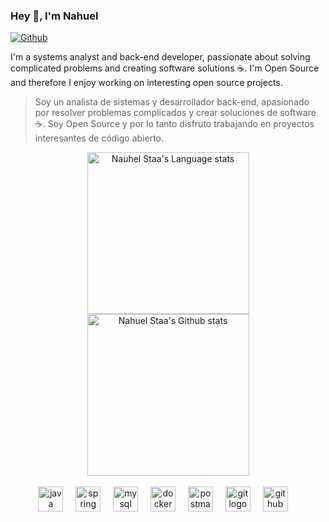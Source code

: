 


### Hey 👋, I'm Nahuel

[![Github](https://img.shields.io/github/followers/nxhuel?label=Follow&style=social)](https://github.com/nxhuel)

I'm a systems analyst and back-end developer, passionate about solving complicated problems and creating software solutions ☕. I'm Open Source and therefore I enjoy working on interesting open source projects.
> Soy un analista de sistemas y desarrollador back-end, apasionado por resolver problemas complicados y crear soluciones de software ☕. Soy Open Source y por lo tanto disfruto trabajando en proyectos interesantes de código abierto.

<!-- Dark Mode -->
<div align="center"> 
  <a href="https://github.com/anuraghazra/github-readme-stats#gh-dark-mode-only">
  <img height=259 src="https://github-readme-stats-git-masterrstaa-rickstaa.vercel.app/api/top-langs/?username=nxhuel&layout=compact&langs_count=12&hide_border=true&role=owner,collaborator&theme=dark&bg_color=000000#gh-dark-mode-only" alt="Nauhel Staa's Language stats"/>
  </a>
  <a href="https://github.com/anuraghazra/github-readme-stats#gh-dark-mode-only">
  <img height=259 src="https://github-readme-stats-git-masterrstaa-rickstaa.vercel.app/api?username=nxhuel&show_icons=true&line_height=28&hide_border=true&card_width=347&include_all_commits=true&role=owner,collaborator&show=reviews,discussions_answered&rank_icon=percentile&exclude_repo=github-readme-stats&theme=dark&bg_color=000000#gh-dark-mode-only" alt="Nahuel Staa's Github stats" />
  </a>
</div>

<br/>

<!-- Skills -->

<div align="center">
  <img src="https://cdn.jsdelivr.net/gh/devicons/devicon/icons/java/java-original.svg" height="40" alt="java logo" />
  <img width="12" />
  <img src="https://cdn.jsdelivr.net/gh/devicons/devicon/icons/spring/spring-original.svg" height="40" alt="spring logo" />
  <img width="12" />
  <img src="https://cdn.jsdelivr.net/gh/devicons/devicon/icons/mysql/mysql-original.svg" height="40" alt="mysql logo" />
  <img width="12" />
  <img src="https://cdn.jsdelivr.net/gh/devicons/devicon/icons/docker/docker-original.svg" height="40" alt="docker logo" />
  <img width="12" />
  <img src="https://www.vectorlogo.zone/logos/getpostman/getpostman-icon.svg" height="40" alt="postman logo" />
  <img width="12" />
  <img src="https://cdn.jsdelivr.net/gh/devicons/devicon/icons/git/git-original.svg" height="40" alt="git logo" />
  <img width="12" />
  <img src="https://cdn.jsdelivr.net/gh/devicons/devicon/icons/github/github-original.svg" height="40" alt="github logo" />
  <img width="12" />
</div>

